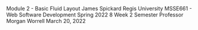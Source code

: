 Module 2 - Basic Fluid Layout
James Spickard
Regis University
MSSE661 - Web Software Development
Spring 2022 8 Week 2 Semester
Professor Morgan Worrell
March 20, 2022